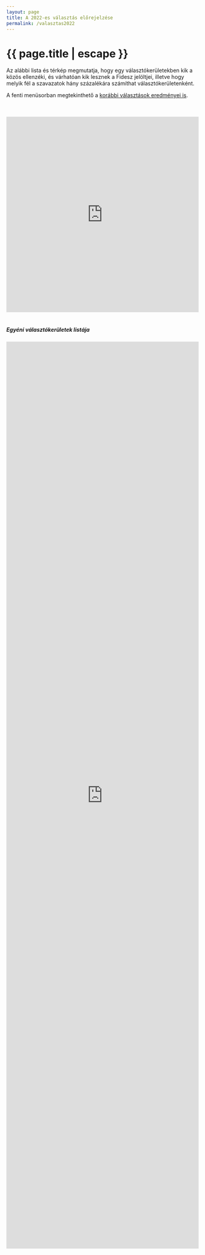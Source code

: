 ```yaml
---
layout: page
title: A 2022-es választás előrejelzése
permalink: /valasztas2022
---
```


<h1 class="page-title">{{ page.title | escape }}</h1>
    
<div>
    <div>
          <div>

<p>Az alábbi lista és térkép megmutatja, hogy egy választókerületekben kik a közös ellenzéki, és várhatóan kik lesznek a Fidesz jelöltjei, illetve hogy melyik fél a szavazatok hány százalékára számíthat választókerületenként.</p>
<p>A fenti menüsorban megtekinthető a <a href="../valasztas2018"> korábbi választások eredményei is</a>.</p>

<br/>
 <br/>
		  <iframe title="A választókerületek jelenleg becsült megoszlása" aria-label="Map" id="datawrapper-chart-N9sdI" src="https://datawrapper.dwcdn.net/N9sdI/1/" scrolling="no" frameborder="0" style="width: 0; min-width: 100% !important; border: none;" height="512"></iframe><script type="text/javascript">!function(){"use strict";window.addEventListener("message",(function(e){if(void 0!==e.data["datawrapper-height"]){var t=document.querySelectorAll("iframe");for(var a in e.data["datawrapper-height"])for(var r=0;r<t.length;r++){if(t[r].contentWindow===e.source)t[r].style.height=e.data["datawrapper-height"][a]+"px"}}}))}();</script>


<br/>
<br/>


<h5>Egyéni választókerületek listája</h5>

<iframe title="A közös ellenzéki jelöltek és a Fidesz jelöltjeinek listája  " aria-label="table" id="datawrapper-chart-cfF6C" src="https://datawrapper.dwcdn.net/cfF6C/1/" scrolling="no" frameborder="0" style="width: 0; min-width: 100% !important; border: none;" height="2375"></iframe><script type="text/javascript">!function(){"use strict";window.addEventListener("message",(function(e){if(void 0!==e.data["datawrapper-height"]){var t=document.querySelectorAll("iframe");for(var a in e.data["datawrapper-height"])for(var r=0;r<t.length;r++){if(t[r].contentWindow===e.source)t[r].style.height=e.data["datawrapper-height"][a]+"px"}}}))}();</script>

	
   